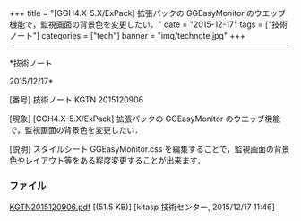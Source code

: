 ﻿+++
title = "[GGH4.X-5.X/ExPack] 拡張パックの GGEasyMonitor のウエッブ機能で，監視画面の背景色を変更したい．"
date = "2015-12-17"
tags = ["技術ノート"]
categories = ["tech"]
banner = "img/technote.jpg"
+++

-----------------------------------------------------------------------------------------------------------------------------

*技術ノート

2015/12/17*


[番号]
技術ノート KGTN 2015120906

[現象]
[GGH4.X-5.X/ExPack] 拡張パックの GGEasyMonitor
のウエッブ機能で，監視画面の背景色を変更したい．

[説明]
スタイルシート GGEasyMonitor.css
を編集することで，監視画面の背景色やレイアウト等をある程度変更することが出来ます．


### ファイル

 
 


[KGTN2015120906.pdf](http://techreport.kitasp.net/attachments/download/2380/KGTN2015120906.pdf)
 [(51.5 KB)] [kitasp 技術センター, 2015/12/17
11:46]


 


 

